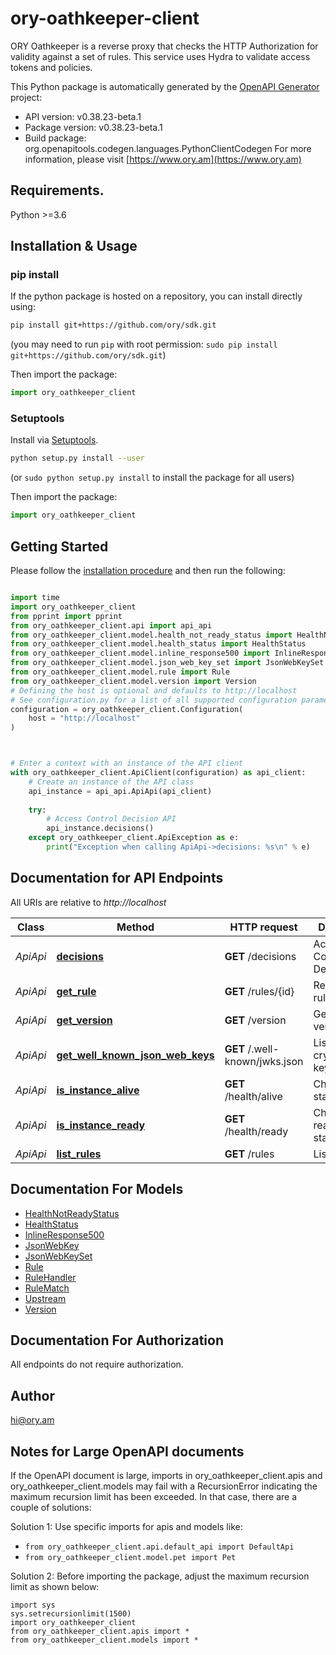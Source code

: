# ory-oathkeeper-client
ORY Oathkeeper is a reverse proxy that checks the HTTP Authorization for validity against a set of rules. This service uses Hydra to validate access tokens and policies.

This Python package is automatically generated by the [OpenAPI Generator](https://openapi-generator.tech) project:

- API version: v0.38.23-beta.1
- Package version: v0.38.23-beta.1
- Build package: org.openapitools.codegen.languages.PythonClientCodegen
For more information, please visit [https://www.ory.am](https://www.ory.am)

## Requirements.

Python >=3.6

## Installation & Usage
### pip install

If the python package is hosted on a repository, you can install directly using:

```sh
pip install git+https://github.com/ory/sdk.git
```
(you may need to run `pip` with root permission: `sudo pip install git+https://github.com/ory/sdk.git`)

Then import the package:
```python
import ory_oathkeeper_client
```

### Setuptools

Install via [Setuptools](http://pypi.python.org/pypi/setuptools).

```sh
python setup.py install --user
```
(or `sudo python setup.py install` to install the package for all users)

Then import the package:
```python
import ory_oathkeeper_client
```

## Getting Started

Please follow the [installation procedure](#installation--usage) and then run the following:

```python

import time
import ory_oathkeeper_client
from pprint import pprint
from ory_oathkeeper_client.api import api_api
from ory_oathkeeper_client.model.health_not_ready_status import HealthNotReadyStatus
from ory_oathkeeper_client.model.health_status import HealthStatus
from ory_oathkeeper_client.model.inline_response500 import InlineResponse500
from ory_oathkeeper_client.model.json_web_key_set import JsonWebKeySet
from ory_oathkeeper_client.model.rule import Rule
from ory_oathkeeper_client.model.version import Version
# Defining the host is optional and defaults to http://localhost
# See configuration.py for a list of all supported configuration parameters.
configuration = ory_oathkeeper_client.Configuration(
    host = "http://localhost"
)



# Enter a context with an instance of the API client
with ory_oathkeeper_client.ApiClient(configuration) as api_client:
    # Create an instance of the API class
    api_instance = api_api.ApiApi(api_client)
    
    try:
        # Access Control Decision API
        api_instance.decisions()
    except ory_oathkeeper_client.ApiException as e:
        print("Exception when calling ApiApi->decisions: %s\n" % e)
```

## Documentation for API Endpoints

All URIs are relative to *http://localhost*

Class | Method | HTTP request | Description
------------ | ------------- | ------------- | -------------
*ApiApi* | [**decisions**](docs/ApiApi.md#decisions) | **GET** /decisions | Access Control Decision API
*ApiApi* | [**get_rule**](docs/ApiApi.md#get_rule) | **GET** /rules/{id} | Retrieve a rule
*ApiApi* | [**get_version**](docs/ApiApi.md#get_version) | **GET** /version | Get service version
*ApiApi* | [**get_well_known_json_web_keys**](docs/ApiApi.md#get_well_known_json_web_keys) | **GET** /.well-known/jwks.json | Lists cryptographic keys
*ApiApi* | [**is_instance_alive**](docs/ApiApi.md#is_instance_alive) | **GET** /health/alive | Check alive status
*ApiApi* | [**is_instance_ready**](docs/ApiApi.md#is_instance_ready) | **GET** /health/ready | Check readiness status
*ApiApi* | [**list_rules**](docs/ApiApi.md#list_rules) | **GET** /rules | List all rules


## Documentation For Models

 - [HealthNotReadyStatus](docs/HealthNotReadyStatus.md)
 - [HealthStatus](docs/HealthStatus.md)
 - [InlineResponse500](docs/InlineResponse500.md)
 - [JsonWebKey](docs/JsonWebKey.md)
 - [JsonWebKeySet](docs/JsonWebKeySet.md)
 - [Rule](docs/Rule.md)
 - [RuleHandler](docs/RuleHandler.md)
 - [RuleMatch](docs/RuleMatch.md)
 - [Upstream](docs/Upstream.md)
 - [Version](docs/Version.md)


## Documentation For Authorization

 All endpoints do not require authorization.

## Author

hi@ory.am


## Notes for Large OpenAPI documents
If the OpenAPI document is large, imports in ory_oathkeeper_client.apis and ory_oathkeeper_client.models may fail with a
RecursionError indicating the maximum recursion limit has been exceeded. In that case, there are a couple of solutions:

Solution 1:
Use specific imports for apis and models like:
- `from ory_oathkeeper_client.api.default_api import DefaultApi`
- `from ory_oathkeeper_client.model.pet import Pet`

Solution 2:
Before importing the package, adjust the maximum recursion limit as shown below:
```
import sys
sys.setrecursionlimit(1500)
import ory_oathkeeper_client
from ory_oathkeeper_client.apis import *
from ory_oathkeeper_client.models import *
```

